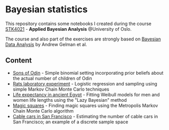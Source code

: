 # Bayesian statistics

This repository contains some notebooks I created during the course [STK4021](https://www.uio.no/studier/emner/matnat/math/STK4021/index-eng.html) - **Applied Bayesian Analysis** @University of Oslo.

The course and also part of the exercises are strongly based on [Bayesian Data Analysis](http://www.stat.columbia.edu/~gelman/book/) by Andrew Gelman et al.

## Content

- [Sons of Odin](notebooks/odin.ipynb) - Simple binomial setting incorporating prior beliefs about the actual number of children of Odin
- [Rats laboratory experiment](notebooks/rats.ipynb) - Logistic regression and sampling using simple Markov Chain Monte Carlo techniques
- [Life expectancy in ancient Egypt](notebooks/egypt_life_lengths.ipynb) - Fitting Weibull models for men and women life lengths using the "Lazy Bayesian" method
- [Magic squares](notebooks/magic_squares.ipynb) - Finding magic squares using the Metropolis Markov Chain Monte Carlo algorithm
- [Cable cars in San Francisco](notebooks/cable_cars.ipynb) - Estimating the number of cable cars in San Francisco; an example of a discrete sample space